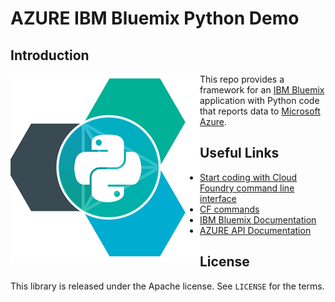 # AZURE IBM Bluemix Python Demo


## Introduction

<img align="left" src="/icon.png"> This repo provides a framework for an [IBM Bluemix](http://www.bluemix.net) application with Python code that reports data to [Microsoft Azure](https://azure.microsoft.com).



## Useful Links

- [Start coding with Cloud Foundry command line interface](https://www.ng.bluemix.net/docs/#starters/install_cli.html)
- [CF commands](https://www.ng.bluemix.net/docs/#cli/index.html#cli) 
- [IBM Bluemix Documentation](https://www.ng.bluemix.net/docs/#)
- [AZURE API Documentation](https://azure.microsoft.com/en-us/documentation/)

## License

This library is released under the Apache license. See ``LICENSE`` for the terms.
